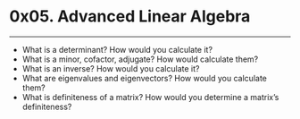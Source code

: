# 0x05. Advanced Linear Algebra
---
* What is a determinant? How would you calculate it?
* What is a minor, cofactor, adjugate? How would calculate them?
* What is an inverse? How would you calculate it?
* What are eigenvalues and eigenvectors? How would you calculate them?
* What is definiteness of a matrix? How would you determine a matrix’s definiteness?
